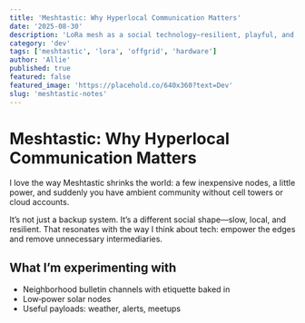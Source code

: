 ```yaml
---
title: 'Meshtastic: Why Hyperlocal Communication Matters'
date: '2025-08-30'
description: 'LoRa mesh as a social technology—resilient, playful, and useful when the network isn’t there.'
category: 'dev'
tags: ['meshtastic', 'lora', 'offgrid', 'hardware']
author: 'Allie'
published: true
featured: false
featured_image: 'https://placehold.co/640x360?text=Dev'
slug: 'meshtastic-notes'
---
```


# Meshtastic: Why Hyperlocal Communication Matters

I love the way Meshtastic shrinks the world: a few inexpensive nodes, a little power, and suddenly you have ambient community without cell towers or cloud accounts.

It’s not just a backup system. It’s a different social shape—slow, local, and resilient. That resonates with the way I think about tech: empower the edges and remove unnecessary intermediaries.

## What I’m experimenting with

- Neighborhood bulletin channels with etiquette baked in
- Low‑power solar nodes
- Useful payloads: weather, alerts, meetups
